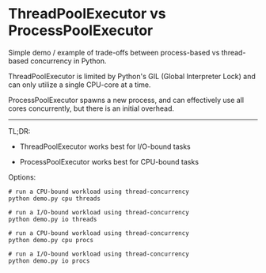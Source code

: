 # ThreadPoolExecutor vs ProcessPoolExecutor

Simple demo / example of trade-offs between process-based vs thread-based concurrency in Python.

ThreadPoolExecutor is limited by Python's GIL (Global Interpreter Lock) and can only utilize a single CPU-core at a time.

ProcessPoolExecutor spawns a new process, and can effectively use all cores concurrently, but there is an initial overhead.

---

TL;DR:

- ThreadPoolExecutor  works best for I/O-bound tasks

- ProcessPoolExecutor works best for CPU-bound tasks

Options:

    # run a CPU-bound workload using thread-concurrency
    python demo.py cpu threads 

    # run a I/O-bound workload using thread-concurrency
    python demo.py io threads 

    # run a CPU-bound workload using thread-concurrency
    python demo.py cpu procs 

    # run a I/O-bound workload using thread-concurrency
    python demo.py io procs 
